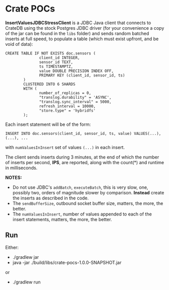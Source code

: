 # Crate POCs

**InsertValuesJDBCStressClient** is a JDBC Java client that connects to CrateDB using 
the stock Postgres JDBC driver (for your convenience a copy of the jar can be found in 
the ``libs`` folder) and sends random batched inserts at full speed, to populate a table 
(which must exist upfront, and be void of data):

```
CREATE TABLE IF NOT EXISTS doc.sensors (
               client_id INTEGER,
               sensor_id TEXT,
               ts TIMESTAMPTZ,
               value DOUBLE PRECISION INDEX OFF,
               PRIMARY KEY (client_id, sensor_id, ts)
        )
        CLUSTERED INTO 6 SHARDS
        WITH (
               number_of_replicas = 0,
               "translog.durability" = 'ASYNC',
               "translog.sync_interval" = 5000,
               refresh_interval = 10000,
               "store.type" = 'hybridfs'
        );
```

Each insert statement will be of the form:

```
INSERT INTO doc.sensors(client_id, sensor_id, ts, value) VALUES(...), (...), ...
```

with ``numValuesInInsert`` set of values ``(...)`` in each insert. 

The client sends inserts during 3 minutes, at the end of which the number of 
inserts per second, **IPS**, are reported, along with the count(*) and runtime 
in milliseconds.

**NOTES:**

- Do not use JDBC's ``addBatch``, ``executeBatch``, this is very slow, one, 
  possibly two, orders of magnitude slower by comparison. **Instead** create 
  the inserts as described in the code.
- The ``sendBufferSize``, outbound socket buffer size, matters, the more, the 
  better.
- The ``numValuesInInsert``, number of values appended to each of the insert 
  statements, matters, the more, the better.

## Run

Either:
 
- ./gradlew jar
- java -jar ./build/libs/crate-pocs-1.0.0-SNAPSHOT.jar

or

- ./gradlew run
